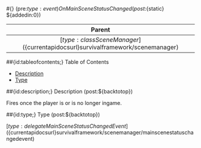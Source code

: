 #{} (pre:${type:event}) OnMainSceneStatusChanged (post:${static} ${addedin:0})

| Parent |
| :---: |
| [${type:class} SceneManager](${currentapidocsurl}survivalframework/scenemanager) |

##{id:tableofcontents;} Table of Contents

- [Description](#description)
- [Type](#type)

##{id:description;} Description (post:${backtotop})

Fires once the player is or is no longer ingame.

##{id:type;} Type (post:${backtotop})

[${type:delegate} MainSceneStatusChangedEvent](${currentapidocsurl}survivalframework/scenemanager/mainscenestatuschangedevent)